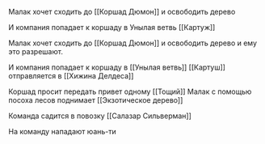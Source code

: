 Малак хочет сходить до [[Коршад Дюмон]] и освободить дерево 

И компания попадает к коршаду в Унылая ветвь
[[Картуж]]

Малак хочет сходить до [[Коршад Дюмон]] и освободить дерево и ему это разрешают.

И компания попадает к коршаду в [[Унылая ветвь]]
[[Картуш]] отправляется в [[Хижина Делдеса]] 

Коршад просит передать привет одному [[Тощий]]
Малак с помощью посоха лесов поднимает [[Экзотическое дерево]]

Команда садится в повозку [[Салазар Сильверман]]

На команду нападают юань-ти